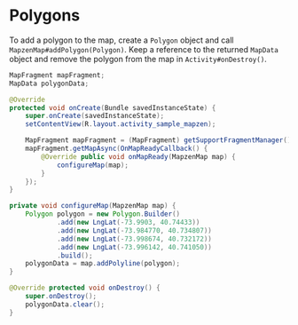 # Polygons

To add a polygon to the map, create a `Polygon` object and call `MapzenMap#addPolygon(Polygon)`. Keep a reference to the returned `MapData` object and remove the polygon from the map in `Activity#onDestroy()`.

```java
MapFragment mapFragment;
MapData polygonData;

@Override
protected void onCreate(Bundle savedInstanceState) {
    super.onCreate(savedInstanceState);
    setContentView(R.layout.activity_sample_mapzen);

    MapFragment mapFragment = (MapFragment) getSupportFragmentManager().findFragmentById(R.id.map_fragment);
    mapFragment.getMapAsync(OnMapReadyCallback() {
        @Override public void onMapReady(MapzenMap map) {
            configureMap(map);
        }
    });
}

private void configureMap(MapzenMap map) {
    Polygon polygon = new Polygon.Builder()
            .add(new LngLat(-73.9903, 40.74433))
            .add(new LngLat(-73.984770, 40.734807))
            .add(new LngLat(-73.998674, 40.732172))
            .add(new LngLat(-73.996142, 40.741050))
            .build();
    polygonData = map.addPolyline(polygon);
}

@Override protected void onDestroy() {
    super.onDestroy();
    polygonData.clear();
}
```
